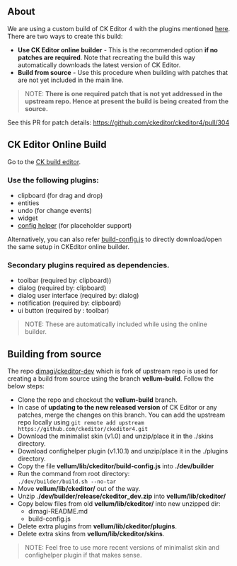 ## About

We are using a custom build of CK Editor 4 with the plugins mentioned [here](#ck-editor-online-build). There are two ways to create this build:
- **Use CK Editor online builder** - This is the recommended option **if no patches are required**. Note that recreating the build this way automatically downloads the latest version of CK Editor.
- **Build from source** - Use this procedure when building with patches that are not yet included in the main line.

> NOTE: **There is one required patch that is not yet addressed in the upstream repo. Hence at present the build is being created from the source.**

See this PR for patch details: https://github.com/ckeditor/ckeditor4/pull/304

## CK Editor Online Build

Go to the [CK build editor](http://ckeditor.com/builder).

### Use the following plugins:
* clipboard (for drag and drop)
* entities
* undo (for change events)
* widget
* [config helper](http://ckeditor.com/addon/confighelper) (for placeholder support)

Alternatively, you can also refer [build-config.js](/lib/ckeditor/build-config.js) to directly download/open the same setup in CKEditor online builder.

### Secondary plugins required as dependencies.
* toolbar (required by: clipboard))
* dialog (required by: clipboard)
* dialog user interface (required by: dialog)
* notification (required by: clipboard)
* ui button (required by : toolbar)

> NOTE: These are automatically included while using the online builder.

## Building from source

The repo [dimagi/ckeditor-dev](https://github.com/dimagi/ckeditor-dev) which is fork of upstream repo is used for creating a build from source using the branch **vellum-build**.
Follow the below steps:
- Clone the repo and checkout the **vellum-build** branch.
- In case of **updating to the new released version** of CK Editor or any patches, merge the changes on this branch.
  You can add the upstream repo locally using 
  `git remote add upstream https://github.com/ckeditor/ckeditor4.git`
- Download the minimalist skin (v1.0) and unzip/place it in the ./skins
  directory.
- Download confighelper plugin (v1.10.1) and unzip/place it in the ./plugins
  directory.
- Copy the file **vellum/lib/ckeditor/build-config.js** into **./dev/builder**
- Run the command from root directory:  
  ```./dev/builder/build.sh --no-tar```
- Move **vellum/lib/ckeditor/** out of the way.
- Unzip .**/dev/builder/release/ckeditor_dev.zip** into **vellum/lib/ckeditor/**
- Copy below files from old **vellum/lib/ckeditor/** into new unzipped dir:
  - dimagi-README.md
  - build-config.js
- Delete extra plugins from **vellum/lib/ckeditor/plugins**.
- Delete extra skins from **vellum/lib/ckeditor/skins**.

> NOTE: Feel free to use more recent versions of minimalist skin and confighelper plugin if that makes sense.
